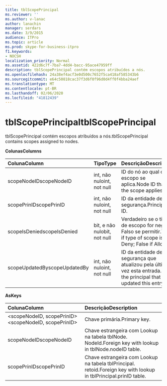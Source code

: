 ```yaml
---
title: tblScopePrincipal
ms.reviewer: ''
ms.author: v-lanac
author: lanachin
manager: serdars
ms.date: 3/9/2015
audience: ITPro
ms.topic: article
ms.prod: skype-for-business-itpro
f1.keywords:
- NOCSH
localization_priority: Normal
ms.assetid: 422d6c7f-7ba7-4dd4-bacc-95ace47959ff
description: tblScopePrincipal contém escopos atribuídos a nós.
ms.openlocfilehash: 24a38ef4acf3e0d500c7652f5ca418af585343b6
ms.sourcegitcommit: e64c50818cac37f3d6f0f96d0d4ff0f4bba24aef
ms.translationtype: MT
ms.contentlocale: pt-BR
ms.lasthandoff: 02/06/2020
ms.locfileid: "41812439"
---
```

# <a name="tblscopeprincipal"></a><span data-ttu-id="3c1a7-103">tblScopePrincipal</span><span class="sxs-lookup"><span data-stu-id="3c1a7-103">tblScopePrincipal</span></span>
 
<span data-ttu-id="3c1a7-104">tblScopePrincipal contém escopos atribuídos a nós.</span><span class="sxs-lookup"><span data-stu-id="3c1a7-104">tblScopePrincipal contains scopes assigned to nodes.</span></span>
  
<span data-ttu-id="3c1a7-105">**Colunas**</span><span class="sxs-lookup"><span data-stu-id="3c1a7-105">**Columns**</span></span>

|<span data-ttu-id="3c1a7-106">**Coluna**</span><span class="sxs-lookup"><span data-stu-id="3c1a7-106">**Column**</span></span>|<span data-ttu-id="3c1a7-107">**Tipo**</span><span class="sxs-lookup"><span data-stu-id="3c1a7-107">**Type**</span></span>|<span data-ttu-id="3c1a7-108">**Descrição**</span><span class="sxs-lookup"><span data-stu-id="3c1a7-108">**Description**</span></span>|
|:-----|:-----|:-----|
|<span data-ttu-id="3c1a7-109">scopeNodeID</span><span class="sxs-lookup"><span data-stu-id="3c1a7-109">scopeNodeID</span></span>  <br/> |<span data-ttu-id="3c1a7-110">int, não nulo</span><span class="sxs-lookup"><span data-stu-id="3c1a7-110">int, not null</span></span>  <br/> |<span data-ttu-id="3c1a7-111">ID do nó ao qual o escopo se aplica.</span><span class="sxs-lookup"><span data-stu-id="3c1a7-111">Node ID that the scope applies to.</span></span>  <br/> |
|<span data-ttu-id="3c1a7-112">scopePrinID</span><span class="sxs-lookup"><span data-stu-id="3c1a7-112">scopePrinID</span></span>  <br/> |<span data-ttu-id="3c1a7-113">int, não nulo</span><span class="sxs-lookup"><span data-stu-id="3c1a7-113">int, not null</span></span>  <br/> |<span data-ttu-id="3c1a7-114">ID da entidade de segurança.</span><span class="sxs-lookup"><span data-stu-id="3c1a7-114">Principal ID.</span></span>  <br/> |
|<span data-ttu-id="3c1a7-115">scopeIsDenied</span><span class="sxs-lookup"><span data-stu-id="3c1a7-115">scopeIsDenied</span></span>  <br/> |<span data-ttu-id="3c1a7-116">bit, e não nulo</span><span class="sxs-lookup"><span data-stu-id="3c1a7-116">bit, not null</span></span>  <br/> |<span data-ttu-id="3c1a7-117">Verdadeiro se o tipo de escopo for negar; Falso se permitir.</span><span class="sxs-lookup"><span data-stu-id="3c1a7-117">True if type of scope is Deny; False if Allow.</span></span>  <br/> |
|<span data-ttu-id="3c1a7-118">scopeUpdatedBy</span><span class="sxs-lookup"><span data-stu-id="3c1a7-118">scopeUpdatedBy</span></span>  <br/> |<span data-ttu-id="3c1a7-119">int, não nulo</span><span class="sxs-lookup"><span data-stu-id="3c1a7-119">int, not null</span></span>  <br/> |<span data-ttu-id="3c1a7-120">ID da entidade de segurança que atualizou pela última vez esta entrada.</span><span class="sxs-lookup"><span data-stu-id="3c1a7-120">ID of the principal that last updated this entry.</span></span>  <br/> |
   
<span data-ttu-id="3c1a7-121">**As**</span><span class="sxs-lookup"><span data-stu-id="3c1a7-121">**Keys**</span></span>

|<span data-ttu-id="3c1a7-122">**Coluna**</span><span class="sxs-lookup"><span data-stu-id="3c1a7-122">**Column**</span></span>|<span data-ttu-id="3c1a7-123">**Descrição**</span><span class="sxs-lookup"><span data-stu-id="3c1a7-123">**Description**</span></span>|
|:-----|:-----|
|<span data-ttu-id="3c1a7-124">\<scopeNodeID, scopePrinID\></span><span class="sxs-lookup"><span data-stu-id="3c1a7-124">\<scopeNodeID, scopePrinID\></span></span>  <br/> |<span data-ttu-id="3c1a7-125">Chave primária.</span><span class="sxs-lookup"><span data-stu-id="3c1a7-125">Primary key.</span></span>  <br/> |
|<span data-ttu-id="3c1a7-126">scopeNodeID</span><span class="sxs-lookup"><span data-stu-id="3c1a7-126">scopeNodeID</span></span>  <br/> |<span data-ttu-id="3c1a7-127">Chave estrangeira com Lookup na tabela tblNode. NodeId.</span><span class="sxs-lookup"><span data-stu-id="3c1a7-127">Foreign key with lookup in tblNode.nodeID table.</span></span>  <br/> |
|<span data-ttu-id="3c1a7-128">scopePrinID</span><span class="sxs-lookup"><span data-stu-id="3c1a7-128">scopePrinID</span></span>  <br/> |<span data-ttu-id="3c1a7-129">Chave estrangeira com Lookup na tabela tblPrincipal. retoid.</span><span class="sxs-lookup"><span data-stu-id="3c1a7-129">Foreign key with lookup in tblPrincipal.prinID table.</span></span>  <br/> |
   

